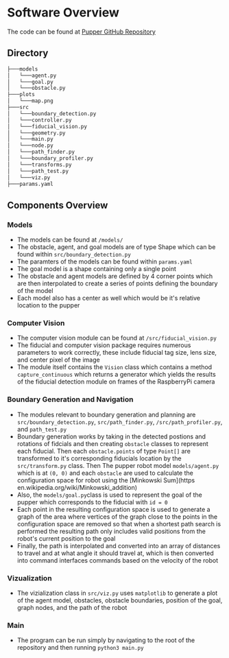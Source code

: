 # Software Overview

The code can be found at [Pupper GitHub Repository](https://github.com/campusrover/pupper2/tree/master)

## Directory 

```bash
├───models
│   └───agent.py
│   └───goal.py
│   └───obstacle.py
├───plots
│   └───map.png
├───src
│   └───boundary_detection.py
│   └───controller.py
│   └───fiducial_vision.py
│   └───geometry.py
│   └───main.py
│   └───node.py
│   └───path_finder.py
│   └───boundary_profiler.py
│   └───transforms.py
│   └───path_test.py
│   └───viz.py
├───params.yaml
```

## Components Overview 

### Models
* The models can be found at `/models/`
* The obstacle, agent, and goal models are of type Shape which can be found within  `src/boundary_detection.py`
* The paramters of the models can be found within `params.yaml` 
* The goal model is a shape containing only a single point 
* The obstacle and agent models are defined by 4 corner points which are then interpolated to create a series of points defining the boundary of the model
* Each model also has a center as well which would be it's relative location to the pupper 

### Computer Vision
* The computer vision module can be found at `/src/fiducial_vision.py`
* The fiducial and computer vision package requires numerous parameters to work correctly, these include fiducial tag size, lens size, and center pixel of the image
* The module itself contains the `Vision` class which  contains a method `capture_continuous` which returns a generator which yields the results of the fiducial detection module on frames of the RaspberryPi camera

### Boundary Generation and Navigation
* The modules relevant to boundary generation and planning are `src/boundary_detection.py`, `src/path_finder.py`, `/src/path_profiler.py`, and `path_test.py`
* Boundary generation works by taking in the detected postions and rotations of fidcials and then creating `obstacle` classes to represent each fiducial. Then each `obstacle.points` of type `Point[]` are transformed to it's corresponding fiducials location by the `src/transform.py` class. Then The pupper robot model `models/agent.py` which is at `(0, 0)` and each `obstacle` are used to calculate the configuration space for robot using the [Minkowski Sum](https en.wikipedia.org/wiki/Minkowski_addition)
* Also, the `models/goal.py`class is used to represent the goal of the pupper which corresponds to the fiducial with `id = 0` 
* Each point in the resulting configuration space is used to generate a graph of the area where vertices of the graph close to the points in the configuration space are removed so that when a shortest path search is performed the resulting path only includes valid positions from the robot's current position to the goal 
* Finally, the path is interpolated and converted into an array of distances to travel and at what angle it should travel at, which is then converted into command interfaces commands based on the velocity of the robot 

### Vizualization
* The vizialization class in `src/viz.py` uses `matplotlib` to generate a plot of the agent model, obstacles, obstacle boundaries, position of the goal, graph nodes, and the path of the robot

### Main
* The program can be run simply by navigating to the root of the repository and then running `python3 main.py` 
